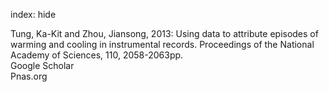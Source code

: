 index: hide

<div class="Citation">

  <div class="Citation-body">
    <div class="Citation-text">Tung, Ka-Kit and Zhou, Jiansong, 2013: Using data to attribute episodes of warming and cooling in instrumental records. <span class="Article-journal">Proceedings of the National Academy of Sciences, </span><span class="Article-volume">110, </span>2058-2063pp.</div>
    <div class="Citation-links">
      <div class="CitationLink" data-href="https://scholar.google.com/scholar?q=Using+data+to+attribute+episodes+of+warming+and+cooling+in+instrumental+records">
        <div class="CitationLink-icon CitationLink-Scholar"></div>
        <div class="CitationLink-text">Google Scholar</div>
      </div>
      <div class="CitationLink" data-href="http://www.pnas.org/content/early/2013/01/22/1212471110.abstract">
        <div class="CitationLink-icon CitationLink-Publisher"></div>
        <div class="CitationLink-text">Pnas.org</div>
      </div>
    </div>
  </div>
</div>


<div class="Citation-copy">

</div>